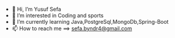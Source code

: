 - 👋 Hi, I’m Yusuf Sefa
- 👀 I’m interested in Coding and sports
- 🌱 I’m currently learning Java,PostgreSql,MongoDb,Spring-Boot
- 📫 How to reach me ==> sefa.byndr4@gmail.com

<!---
speculumoris/speculumoris is a ✨ special ✨ repository because its `README.md` (this file) appears on your GitHub profile.
You can click the Preview link to take a look at your changes.
--->
